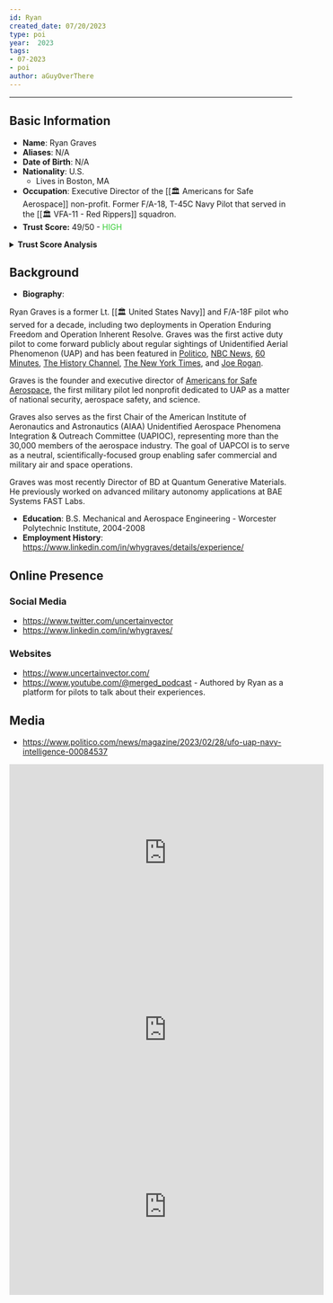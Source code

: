 ```yaml
---
id: Ryan
created_date: 07/20/2023
type: poi
year:  2023
tags:
- 07-2023
- poi
author: aGuyOverThere
---
```


----

## Basic Information

- **Name**: Ryan Graves
- **Aliases**: N/A
- **Date of Birth**: N/A
- **Nationality**: U.S.
	- Lives in Boston, MA
- **Occupation**: Executive Director of the [[🏛️ Americans for Safe Aerospace]] non-profit. Former F/A-18, T-45C Navy Pilot that served in the [[🏛️ VFA-11 - Red Rippers]] squadron.
- **Trust Score:** 49/50 - <span style="color: limegreen;">HIGH</span>

<details>
<summary><b>Trust Score Analysis</b></summary>
<IMG src="https://publish-01.obsidian.md/access/1c31a6f93f82a49b0a9eb31193d6cdec/_images/Ryan_Graves_Trust_Score.png" alt="Trust Score"/>
</details>

## Background

- **Biography**: 

Ryan Graves is a former Lt. [[🏛️ United States Navy]] and F/A-18F pilot who served for a decade, including two deployments in Operation Enduring Freedom and Operation Inherent Resolve. Graves was the first active duty pilot to come forward publicly about regular sightings of Unidentified Aerial Phenomenon (UAP) and has been featured in [Politico](https://www.politico.com/news/magazine/2023/02/28/ufo-uap-navy-intelligence-00084537), [NBC News](https://www.nbcnews.com/politics/national-security/us-government-expands-ufo-investigations-new-group-forms-pilots-spot-rcna87127), [60 Minutes](https://www.cbsnews.com/news/ufo-military-intelligence-60-minutes-2021-08-29/), [The History Channel](https://www.history.com/shows/unidentified-inside-americas-ufo-investigation), [The New York Times](https://www.nytimes.com/2020/05/14/us/politics/navy-ufo-reports.html), and [Joe Rogan](https://open.spotify.com/episode/68t6BZRHenCslyLLaviW1H).

Graves is the founder and executive director of [Americans for Safe Aerospace](https://www.safeaerospace.org/), the first military pilot led nonprofit dedicated to UAP as a matter of national security, aerospace safety, and science.

Graves also serves as the first Chair of the American Institute of Aeronautics and Astronautics (AIAA) Unidentified Aerospace Phenomena Integration & Outreach Committee (UAPIOC), representing more than the 30,000 members of the aerospace industry. The goal of UAPCOI is to serve as a neutral, scientifically-focused group enabling safer commercial and military air and space operations.

Graves was most recently Director of BD at Quantum Generative Materials. He previously worked on advanced military autonomy applications at BAE Systems FAST Labs.

- **Education**: B.S. Mechanical and Aerospace Engineering - Worcester Polytechnic Institute, 2004-2008
- **Employment History**: https://www.linkedin.com/in/whygraves/details/experience/

## Online Presence

### Social Media

- https://www.twitter.com/uncertainvector
- https://www.linkedin.com/in/whygraves/

### Websites

- https://www.uncertainvector.com/
- https://www.youtube.com/@merged_podcast - Authored by Ryan as a platform for pilots to talk about their experiences. 

## Media

- https://www.politico.com/news/magazine/2023/02/28/ufo-uap-navy-intelligence-00084537

<iframe width="560" height="315" src="https://www.youtube.com/embed/Lzan0pbv7ZQ" title="YouTube video player" frameborder="0" allow="accelerometer; autoplay; clipboard-write; encrypted-media; gyroscope; picture-in-picture; web-share" allowfullscreen></iframe>

<iframe width="560" height="315" src="https://www.youtube.com/embed/BXgOqOKD_Jo" title="YouTube video player" frameborder="0" allow="accelerometer; autoplay; clipboard-write; encrypted-media; gyroscope; picture-in-picture; web-share" allowfullscreen></iframe>

<iframe width="560" height="315" src="https://www.youtube.com/embed/ZBtMbBPzqHY" title="YouTube video player" frameborder="0" allow="accelerometer; autoplay; clipboard-write; encrypted-media; gyroscope; picture-in-picture; web-share" allowfullscreen></iframe>
